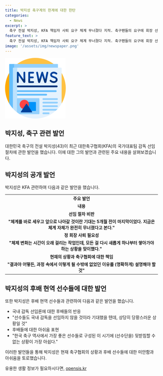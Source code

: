 ```yaml
---
title: 박지성 축구계의 한계에 대한 한탄
categories:
  - News
excerpt: >
  축구 전설 박지성, KFA 책임자 사퇴 요구 체계 무너졌다 지적. 축구팬들의 요구에 회장 선택, 외부압력 의심 표명. 대표팀 감독 선임과정 비판, 체제 변화 필요 주장. 현역 선수 분위기도 우려 표명, 환경 조성 실패 사과. 축구협회 일은 아무도 하기 싫은 일 이유 설명 요구. 후배들에게 미안한 마음 토로.
feature_text: >
  축구 전설 박지성, KFA 책임자 사퇴 요구 체계 무너졌다 지적. 축구팬들의 요구에 회장 선택, 외부압력 의심 표명. 대표팀 감독 선임과정 비판, 체제 변화 필요 주장. 현역 선수 분위기도 우려 표명, 환경 조성 실패 사과. 축구협회 일은 아무도 하기 싫은 일 이유 설명 요구. 후배들에게 미안한 마음 토로.
image: '/assets/img/newspaper.png'
---
```


<p><img src="/assets/img/newspaper.png" alt="kimp 속보" /></p>

<h2 data-ke-size="size26">박지성, 축구 관련 발언</h2>

<p data-ke-size="size16">대한민국 축구의 전설 박지성(43)이 최근 대한축구협회(KFA)의 국가대표팀 감독 선임 절차에 관한 발언을 했습니다. 이에 대한 그의 발언과 관련된 주요 내용을 살펴보겠습니다.</p>

<h2 data-ke-size="size24">박지성의 공개 발언</h2>

<p data-ke-size="size16">박지성은 KFA 관련하여 다음과 같은 발언을 했습니다.</p>

<table>
    <tbody>
        <tr>
            <td style="text-align: center; height: 17px;"><b>주요 발언</b></td>
        </tr>
        <tr>
            <td style="text-align: center; height: 17px;"><b>내용</b></td>
        </tr>
        <tr>
            <td style="text-align: center; height: 17px;"><b>선임 절차 비판</b></td>
        </tr>
        <tr>
            <td style="text-align: center; height: 17px;"><b>"체계를 바로 세우고 앞으로 나아갈 것이란 기대는 5개월 전이 마지막이었다. 지금은 체계 자체가 완전히 무너졌다고 본다."</b></td>
        </tr>
        <tr>
            <td style="text-align: center; height: 17px;"><b>정 회장 사퇴 필요성</b></td>
        </tr>
        <tr>
            <td style="text-align: center; height: 17px;"><b>"체제 변화는 시간이 오래 걸리는 작업인데, 모든 걸 다시 새롭게 하나부터 쌓아가야 하는 상황을 맞이했다."</b></td>
        </tr>
        <tr>
            <td style="text-align: center; height: 17px;"><b>현재의 상황과 축구협회에 대한 책임</b></td>
        </tr>
        <tr>
            <td style="text-align: center; height: 17px;"><b>"결과야 어떻든, 과정 속에서 이렇게 될 수밖에 없었던 이유를 (명확하게) 설명해야 할 것"</b></td>
        </tr>
    </tbody>
</table>

<h2 data-ke-size="size24">박지성의 후배 현역 선수들에 대한 발언</h2>

<p data-ke-size="size16">또한 박지성은 후배 현역 선수들과 관련하여 다음과 같은 발언을 했습니다.</p>

<ul>
    <li>국내 감독 선임론에 대한 후배들의 반응</li>
    <li>"선수들도 국내 감독을 선임하지 않을 것이라 기대했을 텐데, 상당히 당황스러운 상황일 것"</li>
    <li>후배들에 대한 아쉬움 표현</li>
    <li>"한국 축구 역사에서 가장 좋은 선수들로 구성된 이 시기에 (선수단을) 뒷받침할 수 없는 상황이 가장 아쉽다."</li>
</ul>

<p data-ke-size="size16">이러한 발언들을 통해 박지성은 현재 축구협회의 상황과 후배 선수들에 대한 미안함과 아쉬움을 토로했습니다.</p>
유용한 생활 정보가 필요하시다면, <a href="https://opensis.kr" rel="dofollow">opensis.kr</a>


